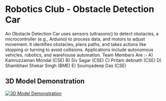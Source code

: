 # Robotics Club - Obstacle Detection Car
An Obstacle Detection Car uses sensors (ultrasonic) to detect obstacles, a microcontroller (e.g., Arduino) to process data, and motors to adjust movement. It identifies obstacles, plans paths, and takes actions like stopping or turning to avoid collisions. Applications include autonomous vehicles, robotics, and warehouse automation.
Team Members Are :-
A) Kamruzzaman Mondal (CSE)
B) Siv Sagar (CSE)
C) Pritam debnath (CSE)
D) Shambhavi Shekar Singh (BME)
E) Soumyadeep Das (CSE)
## 3D Model Demonstration
[![3D Model Demonstration](https://img.youtube.com/vi/1QSa5DaZvpg/maxresdefault.jpg)](https://youtu.be/1QSa5DaZvpg)

